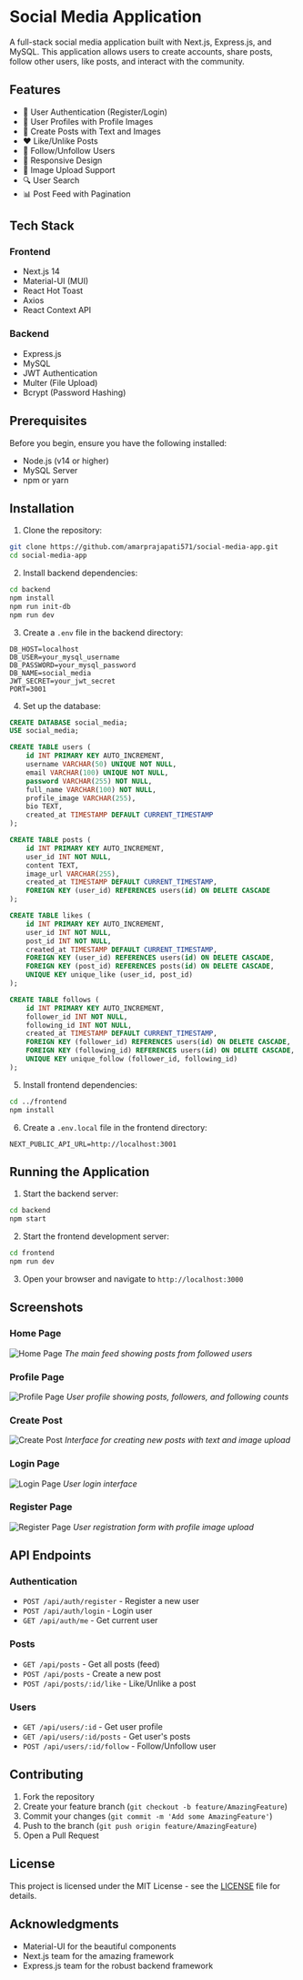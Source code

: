 # Social Media Application

A full-stack social media application built with Next.js, Express.js, and MySQL. This application allows users to create accounts, share posts, follow other users, like posts, and interact with the community.

## Features

- 🔐 User Authentication (Register/Login)
- 👤 User Profiles with Profile Images
- 📝 Create Posts with Text and Images
- ❤️ Like/Unlike Posts
- 👥 Follow/Unfollow Users
- 📱 Responsive Design
- 📸 Image Upload Support
- 🔍 User Search
- 📊 Post Feed with Pagination

## Tech Stack

### Frontend
- Next.js 14
- Material-UI (MUI)
- React Hot Toast
- Axios
- React Context API

### Backend
- Express.js
- MySQL
- JWT Authentication
- Multer (File Upload)
- Bcrypt (Password Hashing)

## Prerequisites

Before you begin, ensure you have the following installed:
- Node.js (v14 or higher)
- MySQL Server
- npm or yarn

## Installation

1. Clone the repository:
```bash
git clone https://github.com/amarprajapati571/social-media-app.git
cd social-media-app
```

2. Install backend dependencies:
```bash
cd backend
npm install
npm run init-db
npm run dev
```

3. Create a `.env` file in the backend directory:
```env
DB_HOST=localhost
DB_USER=your_mysql_username
DB_PASSWORD=your_mysql_password
DB_NAME=social_media
JWT_SECRET=your_jwt_secret
PORT=3001
```

4. Set up the database:
```sql
CREATE DATABASE social_media;
USE social_media;

CREATE TABLE users (
    id INT PRIMARY KEY AUTO_INCREMENT,
    username VARCHAR(50) UNIQUE NOT NULL,
    email VARCHAR(100) UNIQUE NOT NULL,
    password VARCHAR(255) NOT NULL,
    full_name VARCHAR(100) NOT NULL,
    profile_image VARCHAR(255),
    bio TEXT,
    created_at TIMESTAMP DEFAULT CURRENT_TIMESTAMP
);

CREATE TABLE posts (
    id INT PRIMARY KEY AUTO_INCREMENT,
    user_id INT NOT NULL,
    content TEXT,
    image_url VARCHAR(255),
    created_at TIMESTAMP DEFAULT CURRENT_TIMESTAMP,
    FOREIGN KEY (user_id) REFERENCES users(id) ON DELETE CASCADE
);

CREATE TABLE likes (
    id INT PRIMARY KEY AUTO_INCREMENT,
    user_id INT NOT NULL,
    post_id INT NOT NULL,
    created_at TIMESTAMP DEFAULT CURRENT_TIMESTAMP,
    FOREIGN KEY (user_id) REFERENCES users(id) ON DELETE CASCADE,
    FOREIGN KEY (post_id) REFERENCES posts(id) ON DELETE CASCADE,
    UNIQUE KEY unique_like (user_id, post_id)
);

CREATE TABLE follows (
    id INT PRIMARY KEY AUTO_INCREMENT,
    follower_id INT NOT NULL,
    following_id INT NOT NULL,
    created_at TIMESTAMP DEFAULT CURRENT_TIMESTAMP,
    FOREIGN KEY (follower_id) REFERENCES users(id) ON DELETE CASCADE,
    FOREIGN KEY (following_id) REFERENCES users(id) ON DELETE CASCADE,
    UNIQUE KEY unique_follow (follower_id, following_id)
);
```

5. Install frontend dependencies:
```bash
cd ../frontend
npm install
```

6. Create a `.env.local` file in the frontend directory:
```env
NEXT_PUBLIC_API_URL=http://localhost:3001
```

## Running the Application

1. Start the backend server:
```bash
cd backend
npm start
```

2. Start the frontend development server:
```bash
cd frontend
npm run dev
```

3. Open your browser and navigate to `http://localhost:3000`

## Screenshots

### Home Page
![Home Page](screenshots/home.png)
*The main feed showing posts from followed users*

### Profile Page
![Profile Page](screenshots/profile.png)
*User profile showing posts, followers, and following counts*

### Create Post
![Create Post](screenshots/create-post.png)
*Interface for creating new posts with text and image upload*

### Login Page
![Login Page](screenshots/login.png)
*User login interface*

### Register Page
![Register Page](screenshots/register.png)
*User registration form with profile image upload*

## API Endpoints

### Authentication
- `POST /api/auth/register` - Register a new user
- `POST /api/auth/login` - Login user
- `GET /api/auth/me` - Get current user

### Posts
- `GET /api/posts` - Get all posts (feed)
- `POST /api/posts` - Create a new post
- `POST /api/posts/:id/like` - Like/Unlike a post

### Users
- `GET /api/users/:id` - Get user profile
- `GET /api/users/:id/posts` - Get user's posts
- `POST /api/users/:id/follow` - Follow/Unfollow user

## Contributing

1. Fork the repository
2. Create your feature branch (`git checkout -b feature/AmazingFeature`)
3. Commit your changes (`git commit -m 'Add some AmazingFeature'`)
4. Push to the branch (`git push origin feature/AmazingFeature`)
5. Open a Pull Request

## License

This project is licensed under the MIT License - see the [LICENSE](LICENSE) file for details.

## Acknowledgments

- Material-UI for the beautiful components
- Next.js team for the amazing framework
- Express.js team for the robust backend framework
